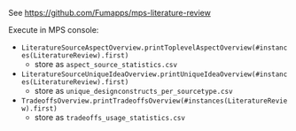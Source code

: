 See https://github.com/Fumapps/mps-literature-review

Execute in MPS console:

* `LiteratureSourceAspectOverview.printToplevelAspectOverview(#instances(LiteratureReview).first)`
  * store as `aspect_source_statistics.csv`
* `LiteratureSourceUniqueIdeaOverview.printUniqueIdeaOverview(#instances(LiteratureReview).first)`
  * store as `unique_designconstructs_per_sourcetype.csv`
* `TradeoffsOverview.printTradeoffsOverview(#instances(LiteratureReview).first)`
  * store as `tradeoffs_usage_statistics.csv`
